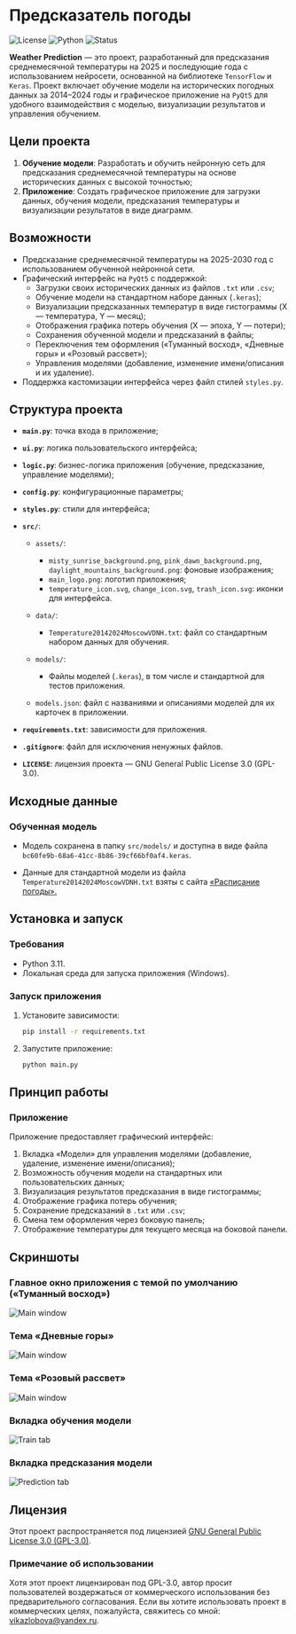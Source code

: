 # Предсказатель погоды

![License](https://img.shields.io/github/license/VitalinaZlo/Trajectory-future2024_Weather_predictor?style=flat-square&label=License)
![Python](https://img.shields.io/badge/build-3.11-brightgreen?style=flat-square&label=Python&color=52b4e5)
![Status](https://img.shields.io/badge/build-modifications-green?style=flat-square&label=Status&color=00c267)

**Weather Prediction** — это проект, разработанный для предсказания среднемесячной температуры на 2025 и последующие года с использованием нейросети, основанной на библиотеке `TensorFlow` и `Keras`. Проект включает обучение модели на исторических погодных данных за 2014–2024 годы и графическое приложение на `PyQt5` для удобного взаимодействия с моделью, визуализации результатов и управления обучением.


## Цели проекта
1. **Обучение модели**: Разработать и обучить нейронную сеть для предсказания среднемесячной температуры на основе исторических данных с высокой точностью;
2. **Приложение**: Создать графическое приложение для загрузки данных, обучения модели, предсказания температуры и визуализации результатов в виде диаграмм.


## Возможности
- Предсказание среднемесячной температуры на 2025-2030 год с использованием обученной нейронной сети.
- Графический интерфейс на `PyQt5` с поддержкой:
  - Загрузки своих исторических данных из файлов `.txt` или `.csv`;
  - Обучение модели на стандартном наборе данных (`.keras`);
  - Визуализации предсказанных температур в виде гистограммы (X — температура, Y — месяц);
  - Отображения графика потерь обучения (X — эпоха, Y — потери);
  - Сохранения обученной модели и предсказаний в файлы;
  - Переключения тем оформления («Туманный восход», «Дневные горы» и «Розовый рассвет»);
  - Управления моделями (добавление, изменение имени/описания и их удаление).
- Поддержка кастомизации интерфейса через файл стилей `styles.py`.

## Структура проекта

- **`main.py`**: точка входа в приложение;
- **`ui.py`**: логика пользовательского интерфейса;
- **`logic.py`**: бизнес-логика приложения (обучение, предсказание, управление моделями);
- **`config.py`**: конфигурационные параметры;
- **`styles.py`**: стили для интерфейса;

- **`src/`**:

  - `assets/`:
    - `misty_sunrise_background.png`, `pink_dawn_background.png`, `daylight_mountains_background.png`: фоновые изображения;
    - `main_logo.png`: логотип приложения;
    - `temperature_icon.svg`, `change_icon.svg`, `trash_icon.svg`: иконки для интерфейса.

  - `data/`:
    - `Temperature20142024MoscowVDNH.txt`: файл со стандартным набором данных для обучения.

  - `models/`:
    - Файлы моделей (`.keras`), в том числе и стандартной для тестов приложения.

  - `models.json`: файл с названиями и описаниями моделей для их карточек в приложении.

- **`requirements.txt`**: зависимости для приложения.
- **`.gitignore`**: файл для исключения ненужных файлов.
- **`LICENSE`**: лицензия проекта — GNU General Public License 3.0 (GPL-3.0).


## Исходные данные

### Обученная модель
- Модель сохранена в папку `src/models/` и доступна в виде файла `bc60fe9b-68a6-41cc-8b86-39cf66bf0af4.keras`.

- Данные для стандартной модели из файла `Temperature20142024MoscowVDNH.txt` взяты с сайта [«Расписание погоды».](https://rp5.ru/)

## Установка и запуск

### Требования
- Python 3.11.
- Локальная среда для запуска приложения (Windows).

### Запуск приложения
1. Установите зависимости:
    ```bash
    pip install -r requirements.txt
    ```
2. Запустите приложение:
    ```bash
    python main.py
    ```


## Принцип работы

### Приложение
Приложение предоставляет графический интерфейс:
1. Вкладка «Модели» для управления моделями (добавление, удаление, изменение имени/описания);
2. Возможность обучения модели на стандартных или пользовательских данных;
3. Визуализация результатов предсказания в виде гистограммы;
4. Отображение графика потерь обучения;
5. Сохранение предсказаний в `.txt` или `.csv`;
6. Смена тем оформления через боковую панель;
7. Отображение температуры для текущего месяца на боковой панели.

## Скриншоты

### Главное окно приложения с темой по умолчанию («Туманный восход»)
![Main window](screenshots/main_window_1.png)

### Тема «Дневные горы»
![Main window](screenshots/main_window_2.png)

### Тема «Розовый рассвет»
![Main window](screenshots/main_window_3.png)

### Вкладка обучения модели
![Train tab](screenshots/train_tab.png)

### Вкладка предсказания модели
![Prediction tab](screenshots/prediction_tab.png)

## Лицензия
Этот проект распространяется под лицензией [GNU General Public License 3.0 (GPL-3.0)](LICENSE).

### Примечание об использовании
Хотя этот проект лицензирован под GPL-3.0, автор просит пользователей воздержаться от коммерческого использования без предварительного согласования. Если вы хотите использовать проект в коммерческих целях, пожалуйста, свяжитесь со мной: <vikazlobova@yandex.ru>.
